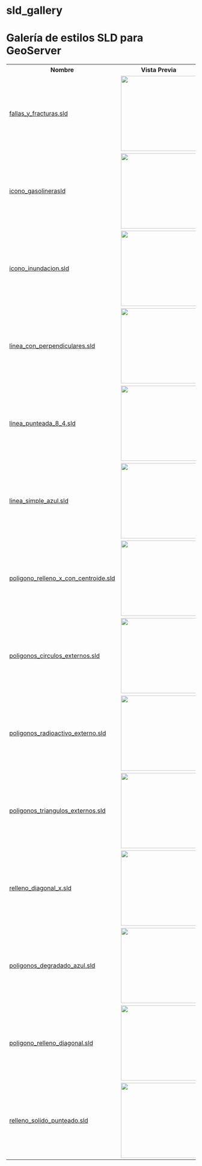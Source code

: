 # sld_gallery
<h1>Galería de estilos SLD para GeoServer</h1>
<table style="width:100%">
  <tr>
    <th>Nombre</th>
    <th>Vista Previa</th>
  </tr>
  <tr>
    <td><a href="https://github.com/HennessyAB/sld_gallery/blob/master/fallas_y_fracturas.sld">fallas_y_fracturas.sld</a></td>
    <td><img src="https://github.com/HennessyAB/sld_gallery/blob/master/fallas_y_fracturas.png" width="200"></td>
  </tr>
  <tr>
    <td><a href="https://github.com/HennessyAB/sld_gallery/blob/master/icono_gasolinera.sld">icono_gasolinerasld</a></td>
    <td><img src="https://github.com/HennessyAB/sld_gallery/blob/master/icono_gasolinera.png" width="200"></td>
  </tr>
   <tr>
   <td><a href="https://github.com/HennessyAB/sld_gallery/blob/master/icono_inundacion.sld">icono_inundacion.sld</a></td>
    <td><img src="https://github.com/HennessyAB/sld_gallery/blob/master/icono_inundacion.png" width="200"></td>
   </tr>
   <tr>
   <td><a href="https://github.com/HennessyAB/sld_gallery/blob/master/linea_con_perpendiculares.sld">linea_con_perpendiculares.sld</a></td>
    <td><img src="https://github.com/HennessyAB/sld_gallery/blob/master/linea_con_perpendiculares.png" width="200"></td>
   </tr>
   <tr>
   <td><a href="https://github.com/HennessyAB/sld_gallery/blob/master/linea_punteada_8_4.sld">linea_punteada_8_4.sld</a></td>
    <td><img src="https://github.com/HennessyAB/sld_gallery/blob/master/linea_punteada_8_4.png" width="200"></td>
   </tr>
   <tr>
   <td><a href="https://github.com/HennessyAB/sld_gallery/blob/master/linea_simple_azul.sld">linea_simple_azul.sld</a></td>
    <td><img src="https://github.com/HennessyAB/sld_gallery/blob/master/linea_simple_azul.png" width="200"></td>
   </tr>
   <tr>
   <td><a href="https://github.com/HennessyAB/sld_gallery/blob/master/poligono_relleno_x_con_centroide.sld">poligono_relleno_x_con_centroide.sld</a></td>
    <td><img src="https://github.com/HennessyAB/sld_gallery/blob/master/poligono_relleno_x_con_centroide.png" width="200"></td>
   </tr>
   <tr>
   <td><a href="https://github.com/HennessyAB/sld_gallery/blob/master/poligonos_circulos_externos.sld">poligonos_circulos_externos.sld</a></td>
    <td><img src="https://github.com/HennessyAB/sld_gallery/blob/master/poligonos_circulos_externos.png" width="200"></td>
   </tr>
   <tr>
    <td><a href="https://github.com/HennessyAB/sld_gallery/blob/master/poligonos_radioactivo_externo.sld">poligonos_radioactivo_externo.sld</a></td>
    <td><img src="https://github.com/HennessyAB/sld_gallery/blob/master/poligonos_radioactivo_externo.png" width="200"></td>
  </tr>
  <tr>
    <td><a href="https://github.com/HennessyAB/sld_gallery/blob/master/poligonos_triangulos_externos.sld">poligonos_triangulos_externos.sld</a></td>
    <td><img src="https://github.com/HennessyAB/sld_gallery/blob/master/poligonos_triangulos_externos.png" width="200"></td>
  </tr>
  <tr>
    <td><a href="https://github.com/HennessyAB/sld_gallery/blob/master/relleno_diagonal_x.sld">relleno_diagonal_x.sld</a></td>
    <td><img src="https://github.com/HennessyAB/sld_gallery/blob/master/relleno_diagonal_x.png" width="200"></td>
  </tr>
  <tr>
    <td><a href="https://github.com/HennessyAB/sld_gallery/blob/master/poligonos_degradado_azul.sld">poligonos_degradado_azul.sld</a></td>
    <td><img src="https://github.com/HennessyAB/sld_gallery/blob/master/poligonos_degradado_azul.png" width="200"></td>
  </tr>
  <tr>
    <td><a href="https://github.com/HennessyAB/sld_gallery/blob/master/poligono_relleno_diagonal.sld">poligono_relleno_diagonal.sld</a></td>
    <td><img src="https://github.com/HennessyAB/sld_gallery/blob/master/poligono_relleno_diagonal.png" width="200"></td>
  </tr>
  <tr>
    <td><a href="https://github.com/HennessyAB/sld_gallery/blob/master/relleno_solido_punteado.sld">relleno_solido_punteado.sld</a></td>
    <td><img src="https://github.com/HennessyAB/sld_gallery/blob/master/relleno_solido_punteado.png" width="200"></td>
  </tr>
</table>
